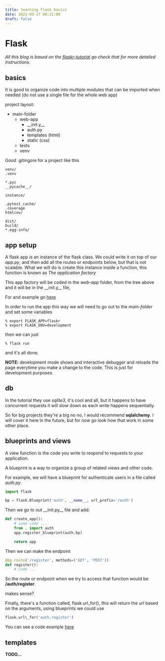 ```yaml
---
title: learning flask basics
date: 2021-03-17 08:21:00
draft: false
---
```


# Flask

_All this blog is based on the [flaskr-tutorial][flaskr]
go check that for more detailed instructions._

## basics

It is good to organize code into multiple modules that can be imported
when needed (do not use a single file for the whole web app)

project layout:

- main-folder
    - web-app
        - \_\_init.y\_\_
        - auth.py
        - templates (html)
        - static (css)
    - tests
    - venv

Good .gitingore  for a project like this
```shell
venv/
.venv

*.pyc
__pycache__/

instance/

.pytest_cache/
.coverage
htmlcov/

dist/
build/
*.egg-info/
```

## app setup

A flask app is an instance of the flask class. We could write it on top
of our _app.py_, and then add all the routes or endpoints below, but that
is not scalable. What we will do is create this instance inside a function,
this function is known as _The application factory_

This app factory will be coded in the _web-app_ folder, from the tree
above and it will be in the  \_\_init.y\_\_ file,

For and example go [here][factory]

In order to run the app this way we will need to go out to the _main-folder_
and set some variables
```shell
% export FLASK_APP=flaskr
% export FLASK_ENV=development
```
then we can just
```shell
% flask run
```
and it's all done.

**NOTE:** development mode shows and interactive debugger and reloads the
page everytime you make a change to the code. This is just for development
purposes.

## db

In the tutorial they use _sqlite3_, it's cool and all, but it happens to
have concurrent requests it will slow down as each write happens sequentially.

So for big projects they're a big no no, I would recommend __sqlalchemy__.
I will cover it here in the future, but for now go look how that work in
some other place.

## blueprints and views

A view function is the code you write to respond to requests to your
application.

A blueprint is a way to organize a group of related views and other code.

For example, we will have a blueprint for authenticate users in a file
called _auth.py_.
```python
import flask

bp = flask.Blueprint('auth', __name__, url_prefix='/auth')
```
Then we go to out \_\_init.py\_\_ file and add:
```python
def create_app():
    # some code ....
    from . import auth
    app.register_blueprint(auth.bp)

    return app
```

Then we can make the endpoint
```python
@bp.route('/register', methods=('GET', 'POST'))
def register():
    # code ...
```
So the route or endpoint when we try to access that function would be
**/auth/register**.

makes sense?

Finally, there's a function called, flask.url\_for(), this will return
the url based on the arguments, using blueprints we could use
```python
flask.url\_for('auth.register')
```
You can see a code example [here][blueprints]

## templates

**TODO...**



[factory]: https://flask.palletsprojects.com/en/1.1.x/tutorial/factory/
[flaskr]: https://flask.palletsprojects.com/en/1.1.x/tutorial/
[blueprints]: https://flask.palletsprojects.com/en/1.1.x/tutorial/views/
